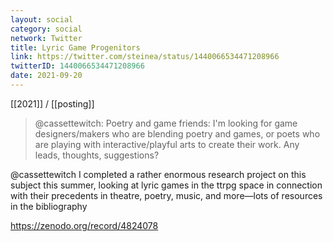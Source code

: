 ```yaml
---
layout: social
category: social
network: Twitter
title: Lyric Game Progenitors
link: https://twitter.com/steinea/status/1440066534471208966
twitterID: 1440066534471208966
date: 2021-09-20
---
```


[[2021]] / [[posting]]

> @cassettewitch: Poetry and game friends: I'm looking for game designers/makers who are blending poetry and games, or poets who are playing with interactive/playful arts to create their work. Any leads, thoughts, suggestions?

@cassettewitch I completed a rather enormous research project on this subject this summer, looking at lyric games in the ttrpg space in connection with their precedents in theatre, poetry, music, and more—lots of resources in the bibliography

<https://zenodo.org/record/4824078>

